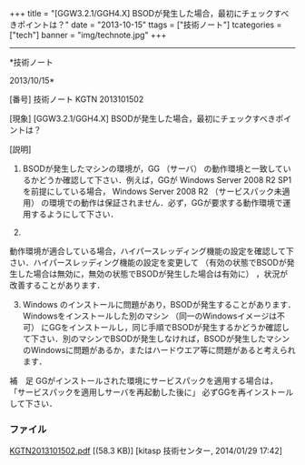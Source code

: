 ﻿+++
title = "[GGW3.2.1/GGH4.X] BSODが発生した場合，最初にチェックすべきポイントは？"
date = "2013-10-15"
ttags = ["技術ノート"]
tcategories = ["tech"]
banner = "img/technote.jpg"
+++

-----------------------------------------------------------------------------------------------------------------------------

*技術ノート

2013/10/15*


[番号]
技術ノート KGTN 2013101502

[現象]
[GGW3.2.1/GGH4.X] BSODが発生した場合，最初にチェックすべきポイントは？

[説明]
1) BSODが発生したマシンの環境が，GG （サーバ）
の動作環境と一致しているかどうか確認して下さい．例えば，GGが Windows
Server 2008 R2 SP1 を前提にしている場合， Windows Server 2008 R2
（サービスパック未適用）
の環境での動作は保証されません．必ず，GGが要求する動作環境で運用するようにして下さい．

2)
動作環境が適合している場合，ハイパースレッディング機能の設定を確認して下さい．ハイパースレッディング機能の設定を変更して
（有効の状態でBSODが発生した場合は無効に，無効の状態でBSODが発生した場合は有効に）
，状況が改善することがあります．

3) Windows
のインストールに問題があり，BSODが発生することがあります．Windowsをインストールした別のマシン
（同一のWindowsイメージは不可）
にGGをインストールし，同じ手順でBSODが発生するかどうか確認して下さい．別のマシンでBSODが発生しなければ，BSODが発生したマシンのWindowsに問題があるか，またはハードウエア等に問題があると考えられます．

補　足
GGがインストールされた環境にサービスパックを適用する場合は，
「サービスパックを適用しサーバを再起動した後に」
必ずGGを再インストールして下さい．


### ファイル

 
 


[KGTN2013101502.pdf](http://techreport.kitasp.net/attachments/download/1522/KGTN2013101502.pdf)
 [(58.3 KB)] [kitasp 技術センター, 2014/01/29
17:42]


 


 

